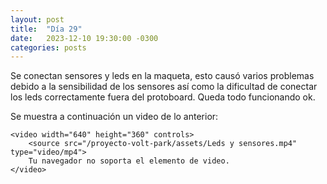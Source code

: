 ```yaml
---
layout: post
title:  "Día 29"
date:   2023-12-10 19:30:00 -0300
categories: posts
---
```


Se conectan sensores y leds en la maqueta, esto causó varios problemas debido a la sensibilidad de los sensores así como la dificultad de conectar los leds correctamente fuera del protoboard. 
Queda todo funcionando ok.

Se muestra a continuación un video de lo anterior:

<html lang="es">
<head>
    <meta charset="UTF-8">
    <meta name="viewport" content="width=device-width, initial-scale=1.0">
    <title>Mi Página con Video</title>
</head>
<body>

    <video width="640" height="360" controls>
        <source src="/proyecto-volt-park/assets/Leds y sensores.mp4" type="video/mp4">
        Tu navegador no soporta el elemento de video.
    </video>

</body>
</html>
